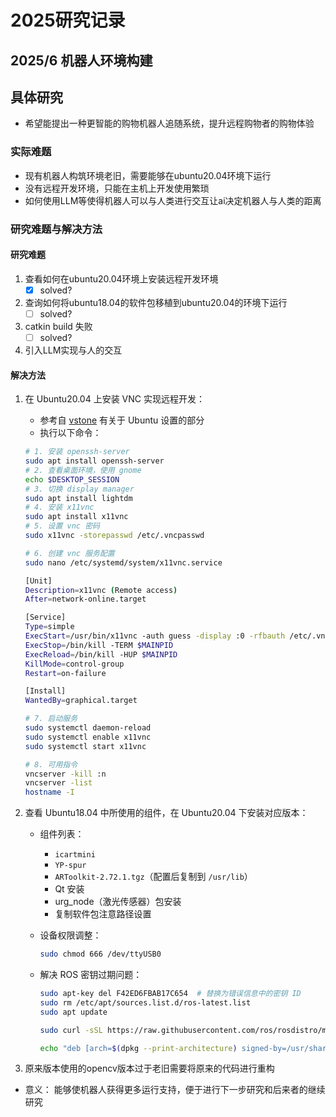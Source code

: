 # 2025研究记录

## 2025/6 机器人环境构建

## 具体研究

- 希望能提出一种更智能的购物机器人追随系统，提升远程购物者的购物体验

### 实际难题
  
- 现有机器人构筑环境老旧，需要能够在ubuntu20.04环境下运行
- 没有远程开发环境，只能在主机上开发使用繁琐
- 如何使用LLM等使得机器人可以与人类进行交互让ai决定机器人与人类的距离

### 研究难题与解决方法
  
#### 研究难题
  
1. 查看如何在ubuntu20.04环境上安装远程开发环境
    - [x] solved?
1. 查询如何将ubuntu18.04的软件包移植到ubuntu20.04的环境下运行
    - [ ] solved?
1. catkin build 失败
    - [ ] solved?
1. 引入LLM实现与人的交互

#### 解决方法
  
1. 在 Ubuntu20.04 上安装 VNC 实现远程开发：

      - 参考自 [vstone](https://vstoneofficial.github.io/lightrover_webdoc/setup/softwareSetupUbuntu/) 有关于 Ubuntu 设置的部分
      - 执行以下命令：

     ```bash
     # 1. 安装 openssh-server
     sudo apt install openssh-server
     # 2. 查看桌面环境，使用 gnome
     echo $DESKTOP_SESSION
     # 3. 切换 display manager
     sudo apt install lightdm
     # 4. 安装 x11vnc
     sudo apt install x11vnc
     # 5. 设置 vnc 密码
     sudo x11vnc -storepasswd /etc/.vncpasswd

     # 6. 创建 vnc 服务配置
     sudo nano /etc/systemd/system/x11vnc.service

     [Unit]
     Description=x11vnc (Remote access)
     After=network-online.target

     [Service]
     Type=simple
     ExecStart=/usr/bin/x11vnc -auth guess -display :0 -rfbauth /etc/.vncpasswd -rfbport 5900 -forever -loop -noxdamage -repeat -shared
     ExecStop=/bin/kill -TERM $MAINPID
     ExecReload=/bin/kill -HUP $MAINPID
     KillMode=control-group
     Restart=on-failure

     [Install]
     WantedBy=graphical.target

     # 7. 启动服务
     sudo systemctl daemon-reload
     sudo systemctl enable x11vnc
     sudo systemctl start x11vnc

     # 8. 可用指令
     vncserver -kill :n
     vncserver -list
     hostname -I
     ```

1. 查看 Ubuntu18.04 中所使用的组件，在 Ubuntu20.04 下安装对应版本：

   - 组件列表：
     - `icartmini`
     - `YP-spur`
     - `ARToolkit-2.72.1.tgz`（配置后复制到 `/usr/lib`）
     - Qt 安装
     - urg_node（激光传感器）包安装
     - 复制软件包注意路径设置
   - 设备权限调整：

     ```bash
     sudo chmod 666 /dev/ttyUSB0
     ```

   - 解决 ROS 密钥过期问题：

     ```bash
     sudo apt-key del F42ED6FBAB17C654  # 替换为错误信息中的密钥 ID
     sudo rm /etc/apt/sources.list.d/ros-latest.list
     sudo apt update

     sudo curl -sSL https://raw.githubusercontent.com/ros/rosdistro/master/ros.key -o /usr/share/keyrings/ros-archive-keyring.gpg

     echo "deb [arch=$(dpkg --print-architecture) signed-by=/usr/share/keyrings/ros-archive-keyring.gpg] http://packages.ros.org/ros/ubuntu $(. /etc/os-release && echo $UBUNTU_CODENAME) main" | sudo tee /etc/apt/sources.list.d/ros-latest.list > /dev/null
     ```

1. 原来版本使用的opencv版本过于老旧需要将原来的代码进行重构

- 意义： 能够使机器人获得更多运行支持，便于进行下一步研究和后来者的继续研究
